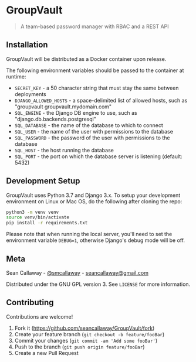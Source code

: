 # GroupVault
> A team-based password manager with RBAC and a REST API

## Installation

GroupVault will be distributed as a Docker container upon release.

The following environment variables should be passed to the container at runtime:

* `SECRET_KEY` - a 50 character string that must stay the same between deployments
* `DJANGO_ALLOWED_HOSTS` - a space-delimited list of allowed hosts, such as "groupvault groupvault.mydomain.com"
* `SQL_ENGINE` - the Django DB engine to use, such as "django.db.backends.postgresql"
* `SQL_DATABASE` - the name of the database to which to connect
* `SQL_USER` - the name of the user with permissions to the database
* `SQL_PASSWORD` - the password of the user with permissions to the database
* `SQL_HOST` - the host running the database
* `SQL_PORT` - the port on which the database server is listening (default: 5432)

## Development Setup

GroupVault uses Python 3.7 and Django 3.x. To setup your development environment on Linux or Mac OS, do the following
after cloning the repo:

```sh
python3 -m venv venv
source venv/bin/activate
pip install -r requirements.txt
```

Please note that when running the local server, you'll need to set the environment variable `DEBUG=1`, otherwise 
Django's debug mode will be off.

## Meta

Sean Callaway - [@smcallaway](https://twitter.com/smcallaway) - seancallaway@gmail.com

Distributed under the GNU GPL version 3. See ``LICENSE`` for more information.

## Contributing

Contributions are welcome!

1. Fork it (<https://github.com/seancallaway/GroupVault/fork>)
2. Create your feature branch (`git checkout -b feature/fooBar`)
3. Commit your changes (`git commit -am 'Add some fooBar'`)
4. Push to the branch (`git push origin feature/fooBar`)
5. Create a new Pull Request
